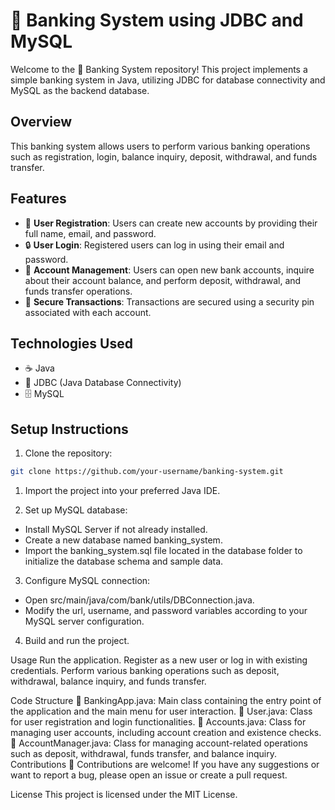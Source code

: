# 🏦 Banking System using JDBC and MySQL

Welcome to the 🏦 Banking System repository! This project implements a simple banking system in Java, utilizing JDBC for database connectivity and MySQL as the backend database.

## Overview

This banking system allows users to perform various banking operations such as registration, login, balance inquiry, deposit, withdrawal, and funds transfer.

## Features

- 📝 **User Registration**: Users can create new accounts by providing their full name, email, and password.
- 🔒 **User Login**: Registered users can log in using their email and password.
- 💼 **Account Management**: Users can open new bank accounts, inquire about their account balance, and perform deposit, withdrawal, and funds transfer operations.
- 🔐 **Secure Transactions**: Transactions are secured using a security pin associated with each account.

## Technologies Used

- ☕ Java
- 💾 JDBC (Java Database Connectivity)
- 🗄️ MySQL

## Setup Instructions

1. Clone the repository:

```bash
git clone https://github.com/your-username/banking-system.git

```
1. Import the project into your preferred Java IDE.

2. Set up MySQL database:

  - Install MySQL Server if not already installed.
  - Create a new database named banking_system.
  - Import the banking_system.sql file located in the database folder to initialize the database schema and sample data.
3. Configure MySQL connection:

  - Open src/main/java/com/bank/utils/DBConnection.java.
  - Modify the url, username, and password variables according to your MySQL server configuration.
4. Build and run the project.

Usage
 Run the application.
 Register as a new user or log in with existing credentials.
 Perform various banking operations such as deposit, withdrawal, balance inquiry, and funds transfer.
 
Code Structure
📁 BankingApp.java: Main class containing the entry point of the application and the main menu for user interaction.
📁 User.java: Class for user registration and login functionalities.
📁 Accounts.java: Class for managing user accounts, including account creation and existence checks.
📁 AccountManager.java: Class for managing account-related operations such as deposit, withdrawal, funds transfer, and balance inquiry.
Contributions
🎉 Contributions are welcome! If you have any suggestions or want to report a bug, please open an issue or create a pull request.

License
This project is licensed under the MIT License.
